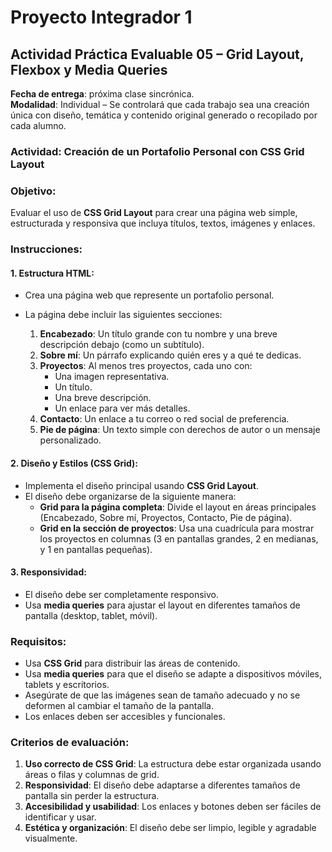 # Proyecto Integrador 1

## Actividad Práctica Evaluable 05 – Grid Layout, Flexbox y Media Queries

**Fecha de entrega**: próxima clase sincrónica.  
**Modalidad**: Individual – Se controlará que cada trabajo sea una creación única con diseño, temática y contenido original generado o recopilado por cada alumno.

### Actividad: Creación de un Portafolio Personal con CSS Grid Layout

### Objetivo:
Evaluar el uso de **CSS Grid Layout** para crear una página web simple, estructurada y responsiva que incluya títulos, textos, imágenes y enlaces.

### Instrucciones:

#### 1. Estructura HTML:
- Crea una página web que represente un portafolio personal.
- La página debe incluir las siguientes secciones:

   1. **Encabezado**: Un título grande con tu nombre y una breve descripción debajo (como un subtítulo).
   2. **Sobre mí**: Un párrafo explicando quién eres y a qué te dedicas.
   3. **Proyectos**: Al menos tres proyectos, cada uno con:
      - Una imagen representativa.
      - Un título.
      - Una breve descripción.
      - Un enlace para ver más detalles.
   4. **Contacto**: Un enlace a tu correo o red social de preferencia.
   5. **Pie de página**: Un texto simple con derechos de autor o un mensaje personalizado.

#### 2. Diseño y Estilos (CSS Grid):
- Implementa el diseño principal usando **CSS Grid Layout**.
- El diseño debe organizarse de la siguiente manera:
   - **Grid para la página completa**: Divide el layout en áreas principales (Encabezado, Sobre mí, Proyectos, Contacto, Pie de página).
   - **Grid en la sección de proyectos**: Usa una cuadrícula para mostrar los proyectos en columnas (3 en pantallas grandes, 2 en medianas, y 1 en pantallas pequeñas).

#### 3. Responsividad:
- El diseño debe ser completamente responsivo.
- Usa **media queries** para ajustar el layout en diferentes tamaños de pantalla (desktop, tablet, móvil).

### Requisitos:
- Usa **CSS Grid** para distribuir las áreas de contenido.
- Usa **media queries** para que el diseño se adapte a dispositivos móviles, tablets y escritorios.
- Asegúrate de que las imágenes sean de tamaño adecuado y no se deformen al cambiar el tamaño de la pantalla.
- Los enlaces deben ser accesibles y funcionales.

### Criterios de evaluación:
1. **Uso correcto de CSS Grid**: La estructura debe estar organizada usando áreas o filas y columnas de grid.
2. **Responsividad**: El diseño debe adaptarse a diferentes tamaños de pantalla sin perder la estructura.
3. **Accesibilidad y usabilidad**: Los enlaces y botones deben ser fáciles de identificar y usar.
4. **Estética y organización**: El diseño debe ser limpio, legible y agradable visualmente.
